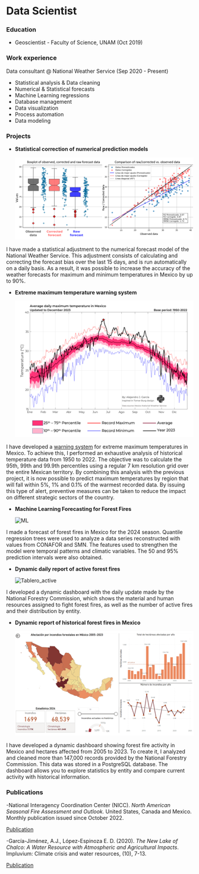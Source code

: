 # Data Scientist

### Education
- Geoscientist - Faculty of Science, UNAM (Oct 2019)

### Work experience
Data consultant @ National Weather Service (Sep 2020 - Present)
- Statistical analysis & Data cleaning
- Numerical & Statistical forecasts
- Machine Learning regressions
- Database management
- Data visualization
- Process automation
- Data modeling

### Projects

- **Statistical correction of numerical prediction models**
  
  ![Gráficas](/assets/img/data_1.png)

I have made a statistical adjustment to the numerical forecast model of the National Weather Service. This adjustment consists of calculating and correcting the forecast bias over the last 15 days, and is run automatically on a daily basis. As a result, it was possible to increase the accuracy of the weather forecasts for maximum and minimum temperatures in Mexico by up to 90%.

- **Extreme maximum temperature warning system**
  
  ![Percentil](/assets/img/data_2.png)
  
I have developed a [warning system](https://smn.conagua.gob.mx/es/mapas-de-pronostico-de-temperatura-maxima-extrema) for extreme maximum temperatures in Mexico. To achieve this, I performed an exhaustive analysis of historical temperature data from 1950 to 2022. The objective was to calculate the 95th, 99th and 99.9th percentiles using a regular 7 km resolution grid over the entire Mexican territory. By combining this analysis with the previous project, it is now possible to predict maximum temperatures by region that will fall within 5%, 1% and 0.1% of the warmest recorded data. By issuing this type of alert, preventive measures can be taken to reduce the impact on different strategic sectors of the country.

- **Machine Learning Forecasting for Forest Fires**
  
  ![ML]()

I made a forecast of forest fires in Mexico for the 2024 season. Quantile regression trees were used to analyze a data series reconstructed with values from CONAFOR and SMN. The features used to strengthen the model were temporal patterns and climatic variables. The 50 and 95% prediction intervals were also obtained.

- **Dynamic daily report of active forest fires**
  
  ![Tablero_active]()
  
I developed a dynamic dashboard with the daily update made by the National Forestry Commission, which shows the material and human resources assigned to fight forest fires, as well as the number of active fires and their distribution by entity.

- **Dynamic report of historical forest fires in Mexico**
  
  ![Tablero](/assets/img/data_3.png)
  
I have developed a dynamic dashboard showing forest fire activity in Mexico and hectares affected from 2005 to 2023. To create it, I analyzed and cleaned more than 147,000 records provided by the National Forestry Commission. This data was stored in a PostgreSQL database. The dashboard allows you to explore statistics by entity and compare current activity with historical information.


### Publications
-National Interagency Coordination Center (NICC). *North American Seasonal Fire Assessment and Outlook.* United
States, Canada and Mexico. Monthly publication issued since October 2022.

[Publication](https://www.nifc.gov/nicc-files/predictive/outlooks/NA_Outlook.pdf)

-García-Jiménez, A.J., López-Espinoza E. D. (2020). *The New Lake of Chalco: A Water Resource with Atmospheric and Agricultural Impacts*. Impluvium: Climate crisis and water resources, (10), 7-13.

[Publication](http://www.agua.unam.mx/assets/pdfs/impluvium/numero10.pdf)


